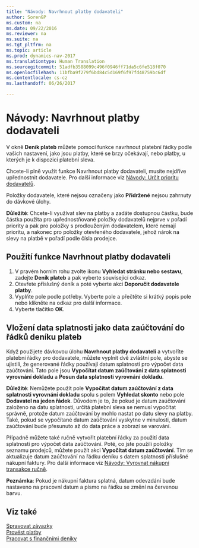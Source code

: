 ```yaml
---
title: "Návody: Navrhnout platby dodavateli"
author: SorenGP
ms.custom: na
ms.date: 09/22/2016
ms.reviewer: na
ms.suite: na
ms.tgt_pltfrm: na
ms.topic: article
ms.prod: dynamics-nav-2017
ms.translationtype: Human Translation
ms.sourcegitcommit: 51adfb3588099c496f0946ff71da5c6fe518f070
ms.openlocfilehash: 11bfba9f279f6bd84c5d169f6f97fd48759bc6df
ms.contentlocale: cs-cz
ms.lasthandoff: 06/26/2017

---
```


# <a name="how-to-suggest-vendor-payments"></a>Návody: Navrhnout platby dodavateli
V okně **Deník plateb** můžete pomocí funkce navrhnout platební řádky podle vašich nastavení, jako jsou platby, které se brzy očekávají, nebo platby, u kterých je k dispozici platební sleva.

Chcete-li plně využít funkce Navrhnout platby dodavateli, musíte nejdříve upřednostnit dodavatele. Pro další informace viz [Návody: Určit prioritu dodavatelů](purchasing-how-prioritize-vendors.md).

Položky dodavatele, které nejsou označeny jako **Přidržené** nejsou zahrnuty do dávkové úlohy.  

**Důležité**: Chcete-li využívat slev na platby a zadáte dostupnou částku, bude částka použita pro upřednostňované položky dodavatelů nejprve v pořadí priority a pak pro položky s prodlouženým dodavatelem, které nemají prioritu, a nakonec pro položky otevřeného dodavatele, jehož nárok na slevy na platbě v pořadí podle čísla prodejce.

## <a name="to-use-the-suggest-vendor-payments-function"></a>Použití funkce Navrhnout platby dodavateli
1. V pravém horním rohu zvolte ikonu **Vyhledat stránku nebo sestavu**, zadejte **Deník plateb** a pak vyberte související odkaz.
2. Otevřete příslušný deník a poté vyberte akci **Doporučit dodavatele platby**.
3. Vyplňte pole podle potřeby. Vyberte pole a přečtěte si krátký popis pole nebo klikněte na odkaz pro další informace.
4. Vyberte tlačítko **OK**.

## <a name="to-insert-the-due-date-as-posting-date-on-payment-journal-lines"></a>Vložení data splatnosti jako data zaúčtování do řádků deníku plateb
Když použijete dávkovou úlohu **Navrhnout platby dodavateli** a vytvoříte platební řádky pro dodavatele, můžete vyplnit dvě zvláštní pole, abyste se ujistili, že generované řádky používají datum splatnosti pro výpočet data zaúčtování. Tato pole jsou **Vypočítat datum zaúčtování z data splatnosti vyrovnání dokladu** a **Posun data splatnosti vyrovnání dokladu**.

**Důležité**: Nemůžete použít pole **Vypočítat datum zaúčtování z data splatnosti vyrovnání dokladu** spolu s polem **Vyhledat skonto** nebo pole **Dodavatel na jeden řádek**. Důvodem je to, že pokud je datum zaúčtování založeno na datu splatnosti, určitá platební sleva se nemusí vypočítat správně, protože datum zaúčtování by mohlo nastat po datu slevy na platby.
Také, pokud se vypočítané datum zaúčtování vyskytne v minulosti, datum zaúčtování bude přesunuto až do data práce a zobrazí se varování.

Případně můžete také ručně vytvořit platební řádky za použití data splatnosti pro výpočet data zaúčtování. Poté, co jste použili položky seznamu prodejců, můžete použít akci **Vypočítat datum zaúčtování**. Tím se aktualizuje datum zaúčtování na řádku deníku s datem splatnosti příslušné nákupní faktury. Pro další informace viz [Návody: Vyrovnat nákupní transakce ručně](payables-how-apply-purchase-transactions-manually.md).  

**Poznámka**: Pokud je nákupní faktura splatná, datum odevzdání bude nastaveno na pracovní datum a písmo na řádku se změní na červenou barvu.

## <a name="see-also"></a>Viz také
[Spravovat závazky](payables-manage-payables.md)  
[Provést platby](payables-make-payments.md)  
[Pracovat s finančními deníky](ui-work-general-journals.md)

